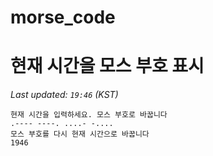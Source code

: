 # morse_code
# 현재 시간을 모스 부호 표시
<!-- MORSE_TIME_START -->
_Last updated: `19:46` (KST)_

```
현재 시간을 입력하세요. 모스 부호로 바꿉니다
.---- ----. ....- -....
모스 부호를 다시 현재 시간으로 바꿉니다
1946
```
<!-- MORSE_TIME_END -->
